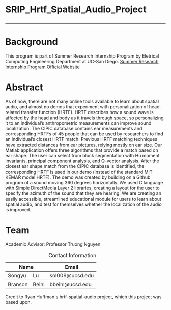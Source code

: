 # SRIP_Hrtf_Spatial_Audio_Project <hr>
<h1>Background</h1>
This program is part of Summer Research Internship Program by Eletrical Computing Engineering Department at UC-San Diego.
<a href="https://sol0092.wixsite.com/website" target="_blank">Summer Research Internship Program Official Website</a> <br> </p>

<H1>Abstract</h1>
As of now, there are not many online tools available to learn about spatial audio, and almost no demos that experiment with personalization of head-related transfer function (HRTF). HRTF describes how a sound wave is affected by the head and body as it travels through space, so personalizing it to an individual’s anthropometric measurements can improve sound localization. The CIPIC database contains ear measurements and corresponding HRTFs of 45 people that can be used by researchers to find an individual’s closest HRTF match. Previous HRTF matching techniques have extracted distances from ear pictures, relying mostly on ear size. Our Matlab application offers three algorithms that provide a match based on ear shape. The user can select from block segmentation with Hu moment invariants, principal component analysis, and Q-vector analysis. After the closest ear shape match from the CIPIC database is identified, the corresponding HRTF is used in our demo (instead of the standard MIT KEMAR model HRTF). The demo was created by building on a Github program of a sound moving 360 degrees horizontally. We used C language with Simple DirectMedia Layer 2 libraries, creating a layout for the user to specify the azimuth of the sound that they are hearing. We are creating an easily accessible, streamlined educational module for users to learn about spatial audio, and test for themselves whether the localization of the audio is improved. <br>

<h1>Team</h1>
Academic Advisor: Professor Truong Nguyen <br>

<table style="width: 100%;">
  <caption style="text-align:right">Contact Information</caption>
  <tr>
    <th colspan="2"><b>Name</b></td>
    <th><b>Email</b></td>
  </tr>
  <tbody>
    <tr>
      <td>Songyu</td>
      <td>Lu</td>
      <td>sol009@ucsd.edu</td>
    </tr>
  </tbody>
  <tbody>
    <tr>
      <td>Branson</td>
      <td>Beihl</td>
      <td>bbeihl@ucsd.edu</td>
    </tr>
  </tbody>
</table>

Credit to Ryan Huffman's hrtf-spatial-audio project, which this project was based upon. 


